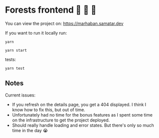 # Forests frontend :nail_care: :nail_care: :nail_care:

You can view the project on: https://marhaban.samatar.dev

If you want to run it locally run:

```
yarn
```

```
yarn start
```

tests:

```
yarn test
```

## Notes

Current issues:

- If you refresh on the details page, you get a 404 displayed. I think I know how to fix this, but out of time.
- Unfortunately had no time for the bonus features as I spent some time on the infrastructure to get the project deployed.
- Should really handle loading and error states. But there's only so much time in the day :sob:
